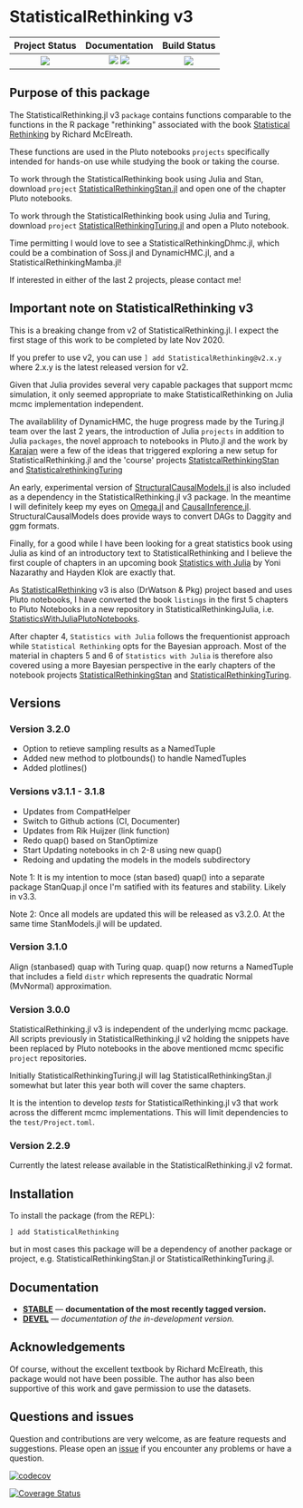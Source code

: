 # StatisticalRethinking v3


| **Project Status**                                                               |  **Documentation**                                                               | **Build Status**                                                                                |
|:-------------------------------------------------------------------------------:|:-------------------------------------------------------------------------------:|:-----------------------------------------------------------------------------------------------:|
|![][project-status-img] | [![][docs-stable-img]][docs-stable-url] [![][docs-dev-img]][docs-dev-url] | ![][CI-build] |

## Purpose of this package

The StatisticalRethinking.jl v3 `package` contains functions comparable to the functions in the R package "rethinking" associated with the book [Statistical Rethinking](https://xcelab.net/rm/statistical-rethinking/) by Richard McElreath. 

These functions are used in the Pluto notebooks `projects` specifically intended for hands-on use while studying the book or taking the course.

To work through the StatisticalRethinking book using Julia and Stan, download `project` [StatisticalRethinkingStan.jl](https://github.com/StatisticalRethinkingJulia/StatisticalRethinkingStan.jl) and open one of the chapter Pluto notebooks.

To work through the StatisticalRethinking book using Julia and Turing, download `project` [StatisticalRethinkingTuring.jl](https://github.com/StatisticalRethinkingJulia/StatisticalRethinkingTuring.jl) and open a Pluto notebook.

Time permitting I would love to see a StatisticalRethinkingDhmc.jl, which could be a combination of Soss.jl and DynamicHMC.jl, and a StatisticalRethinkingMamba.jl!

If interested in either of the last 2 projects, please contact me!

## Important note on StatisticalRethinking v3

This is a breaking change from v2 of StatisticalRethinking.jl. I expect the first stage of this work to be completed by late Nov 2020.

If you prefer to use v2, you can use `] add StatisticalRethinking@v2.x.y` where 2.x.y is the latest released version for v2.

Given that Julia provides several very capable packages that support mcmc simulation, it only seemed appropriate to make StatisticalRethinking on Julia mcmc implementation independent.

The availablility of DynamicHMC, the huge progress made by the Turing.jl team over the last 2 years, the introduction of Julia `projects` in addition to Julia `packages`, the novel approach to notebooks in Pluto.jl and the work by [Karajan](https://github.com/karajan9/statisticalrethinking) were a few of the ideas that triggered exploring a new setup for StatisticalRethinking.jl and the 'course' projects [StatistcalRethinkingStan](https://github.com/StatisticalRethinkingJulia/StatisticalRethinkingStan.jl) and [StatisticalrethinkingTuring](https://github.com/StatisticalRethinkingJulia/StatisticalRethinkingTuring.jl)

An early, experimental version of [StructuralCausalModels.jl](https://github.com/StatisticalRethinkingJulia/StructuralCausalModels.jl) is also included as a dependency in the StatisticalRethinking.jl v3 package. In the meantime I will definitely keep my eyes on [Omega.jl](https://github.com/zenna/Omega.jl) and [CausalInference.jl](https://github.com/mschauer/CausalInference.jl). StructuralCausalModels does provide ways to convert DAGs to Daggity and ggm formats.

Finally, for a good while I have been looking for a great statistics book using Julia as kind of an introductory text to StatisticalRethinking and I believe the first couple of chapters in an upcoming book [Statistics with Julia](https://statisticswithjulia.org/index.html) by Yoni Nazarathy and Hayden Klok are exactly that.

As [StatisticalRethinking](https://github.com/StatisticalRethinkingJulia) v3 is also (DrWatson & Pkg) project based and uses Pluto notebooks, I have converted the book `listings` in the first 5 chapters to Pluto Notebooks in a new repository in StatisticalRethinkingJulia, i.e. [StatisticsWithJuliaPlutoNotebooks](https://github.com/StatisticalRethinkingJulia/StatisticsWithJuliaPlutoNotebooks.jl). 

After chapter 4, `Statistics with Julia` follows the frequentionist approach while `Statistical Rethinking` opts for the Bayesian approach. Most of the material in chapters 5 and 6 of `Statistics with Julia` is therefore also covered using a more Bayesian perspective in the early chapters of the notebook projects [StatisticalRethinkingStan](https://github.com/StatisticalRethinkingJulia/StatisticalRethinkingStan.jl) and [StatisticalRethinkingTuring](https://github.com/StatisticalRethinkingJulia/StatisticalRethinkingTuring.jl). 

## Versions

### Version 3.2.0

- Option to retieve sampling results as a NamedTuple
- Added new method to plotbounds() to handle NamedTuples
- Added plotlines()

### Versions v3.1.1 - 3.1.8

- Updates from CompatHelper
- Switch to Github actions (CI, Documenter)
- Updates from Rik Huijzer (link function)
- Redo quap() based on StanOptimize
- Start Updating notebooks in ch 2-8 using new quap()
- Redoing and updating the models in the models subdirectory

Note 1: It is my intention to moce (stan based) quap() into a separate package StanQuap.jl once I'm satified with its features and stability. Likely in v3.3.

Note 2: Once all models are updated this will be released as v3.2.0. At the same time StanModels.jl will be updated.

### Version 3.1.0

Align (stanbased) quap with Turing quap. quap() now returns a NamedTuple that includes a field `distr` which represents the quadratic Normal (MvNormal) approximation.

### Version 3.0.0

StatisticalRethinking.jl v3 is independent of the underlying mcmc package. All scripts previously in StatisticalRethinking.jl v2 holding the snippets have been replaced by Pluto notebooks in the above mentioned mcmc specific `project` repositories.

Initially StatisticalRethinkingTuring.jl will lag StatisticalRethinkingStan.jl somewhat but later this year both will cover the same chapters.

It is the intention to develop *tests* for StatisticalRethinking.jl v3 that work across the different mcmc implementations. This will limit dependencies to the `test/Project.toml`.

### Version 2.2.9

Currently the latest release available in the StatisticalRethinking.jl v2 format.

## Installation

To install the package (from the REPL):

```
] add StatisticalRethinking
```

but in most cases this package will be a dependency of another package or project, e.g. StatisticalRethinkingStan.jl or StatisticalRethinkingTuring.jl.

## Documentation

- [**STABLE**][docs-stable-url] &mdash; **documentation of the most recently tagged version.**
- [**DEVEL**][docs-dev-url] &mdash; *documentation of the in-development version.*

## Acknowledgements

Of course, without the excellent textbook by Richard McElreath, this package would not have been possible. The author has also been supportive of this work and gave permission to use the datasets.

## Questions and issues

Question and contributions are very welcome, as are feature requests and suggestions. Please open an [issue][issues-url] if you encounter any problems or have a question.

[docs-dev-img]: https://img.shields.io/badge/docs-dev-blue.svg
[docs-dev-url]: https://statisticalrethinkingjulia.github.io/StatisticalRethinking.jl/latest

[docs-stable-img]: https://img.shields.io/badge/docs-stable-blue.svg
[docs-stable-url]: https://statisticalrethinkingjulia.github.io/StatisticalRethinking.jl/stable

[CI-build]: https://github.com/StatisticalRethinkingJulia/StatisticalRethinking.jl/workflows/CI/badge.svg?branch=master

[![codecov](https://codecov.io/gh/StatisticalRethinkingJulia/StatisticalRethinking.jl/branch/master/graph/badge.svg?token=TFxRFbKONS)](https://codecov.io/gh/StatisticalRethinkingJulia/StatisticalRethinking.jl)

[![Coverage Status](https://coveralls.io/repos/github/StatisticalRethinkingJulia/StatisticalRethinking.jl/badge.svg?branch=master)](https://coveralls.io/github/StatisticalRethinkingJulia/StatisticalRethinking.jl?branch=master)

[codecov-img]: https://codecov.io/gh/StatisticalRethinkingJulia/StatisticalRethinking.jl/branch/master/graph/badge.svg
[codecov-url]: https://codecov.io/gh/StatisticalRethinkingJulia/StatisticalRethinking.jl

[issues-url]: https://github.com/StatisticalRethinkingJulia/StatisticalRethinking.jl/issues

[project-status-img]: https://img.shields.io/badge/lifecycle-wip-orange.svg

